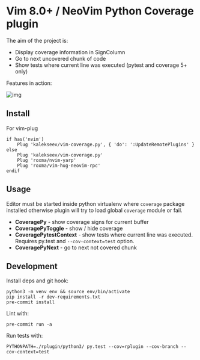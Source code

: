 # Vim 8.0+ / NeoVim Python Coverage plugin

The aim of the project is:

- Display coverage information in SignColumn
- Go to next uncovered chunk of code
- Show tests where current line was executed (pytest and coverage 5+ only)

Features in action:

![img](https://user-images.githubusercontent.com/367259/70853794-084e6480-1ec4-11ea-9176-8426529fb591.gif)

## Install

For vim-plug

    if has('nvim')
        Plug 'kalekseev/vim-coverage.py', { 'do': ':UpdateRemotePlugins' }
    else
        Plug 'kalekseev/vim-coverage.py'
        Plug 'roxma/nvim-yarp'
        Plug 'roxma/vim-hug-neovim-rpc'
    endif

## Usage

Editor must be started inside python virtualenv where `coverage` package installed otherwise plugin will try to load global `coverage` module or fail.

- **CoveragePy** - show coverage signs for current buffer
- **CoveragePyToggle** - show / hide coverage
- **CoveragePytestContext** - show tests where current line was executed. Requires py.test and `--cov-context=test` option.
- **CoveragePyNext** - go to next not covered chunk

## Development

Install deps and git hook:

    python3 -m venv env && source env/bin/activate
    pip install -r dev-requirements.txt
    pre-commit install

Lint with:

    pre-commit run -a

Run tests with:

    PYTHONPATH=./rplugin/python3/ py.test --cov=rplugin --cov-branch --cov-context=test

